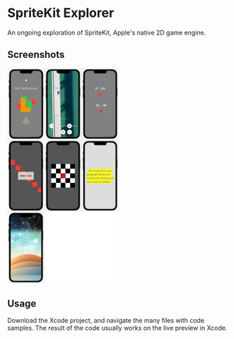 #  SpriteKit Explorer

An ongoing exploration of SpriteKit, Apple's native 2D game engine.

## Screenshots

<img src="Screenshots/25-Mar-2024/SpriteKitExplorer-25-Mar-2024.png" alt="SpriteKitExplorer-25-Mar-2024" style="width:50%;" />

## Usage

Download the Xcode project, and navigate the many files with code samples. The result of the code usually works on the live preview in Xcode.
